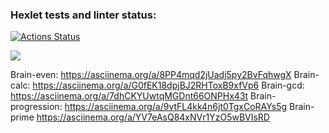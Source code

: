 ### Hexlet tests and linter status:
[![Actions Status](https://github.com/KaatiPuola/python-project-49/actions/workflows/hexlet-check.yml/badge.svg)](https://github.com/KaatiPuola/python-project-49/actions)

<a href="https://codeclimate.com/github/KaatiPuola/python-project-49/maintainability"><img src="https://api.codeclimate.com/v1/badges/3116ca15b6d7128324f2/maintainability" /></a>

Brain-even: https://asciinema.org/a/8PP4mqd2jUadj5py2BvFqhwgX
Brain-calc: https://asciinema.org/a/G0fEK18dpjBJ2RHToxB9xfVp6
Brain-gcd: https://asciinema.org/a/7dhCKYUwtqMGDnt66ONPHx43t
Brain-progression: https://asciinema.org/a/9vtFL4kk4n6jt0TgxCoRAYs5g
Brain-prime https://asciinema.org/a/YV7eAsQ84xNVr1YzO5wBVIsRD
